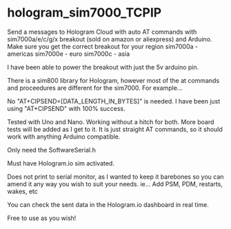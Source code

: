 
# hologram_sim7000_TCPIP
Send a messages to Hologram Cloud with auto AT commands with sim7000a/e/c/g/x breakout
(sold on amazon or aliexpress) and Arduino. Make sure you get the correct breakout for your
region
sim7000a - americas
sim7000e - euro
sim7000c - asia

 I have been able to power the breakout with just the 5v arduino pin.

There is a sim800 library for Hologram, however most of the at commands and proceedures
are different for the sim7000. For example...

No "AT+CIPSEND=[DATA_LENGTH_IN_BYTES]" is needed. I have been just using "AT+CIPSEND" with
100% success. 

Tested with Uno and Nano. Working without a hitch for both. More board tests will be
added as I get to it. It is just straight AT commands, so it should work with anything
Arduino compatible.

Only need the SoftwareSerial.h

Must have Hologram.io sim activated.

Does not print to serial monitor, as I wanted to keep it barebones so you can
amend it any way you wish to suit your needs.
ie... Add PSM, PDM, restarts, wakes, etc

You can check the sent data in the
Hologram.io dashboard in real time.

Free to use as you wish!
